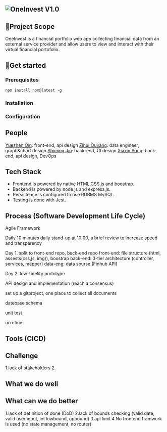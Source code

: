 ## ![OneInvest](https://github.com/user-attachments/assets/adcab216-33d2-4fc9-b0a2-52b86feed5cf) V1.0

## 📝Project Scope
OneInvest is a financial portfolio web app collecting financial data from an external service provider and allow users to view and interact with their virtual financial portofolio. 




## 🚀Get started

### Prerequisites
```
npm install npm@latest -g
```
### Installation

### Configuration

## People
<a href="https://github.com/yuezhenqin" target="_blank">Yuezhen Qin</a>: front-end, api design
<a href="https://github.com/yuezhenqin" target="_blank">Zihui Ouyang</a>: data engineer, graph&chart design
<a href="https://github.com/yuezhenqin" target="_blank">Shiming Jin</a>: back-end, UI design
<a href="https://github.com/yuezhenqin" target="_blank">Xiaxin Song</a>: back-end, api design, DevOps

## Tech Stack
* Frontend is powered by native HTML,CSS,js and boostrap.
* Backend is powered by node.js and express.js.
* Persistence is configured to use RDBMS MySQL.
* Testing is done with  Jest.

## Process (Software Development Life Cycle) 
Agile Framework

Daily 
10 minutes daily stand-up at 10:00, a brief review 
to increase speed and transparency

Day 1.
split to front-end repo, back-end repo
front-end: file structure (html, assests(css,js, img)), boostrap
back-end: 3-tier architecture (controller, services, mapper)
data-eng: data sourse (Finhub API)

Day 2.
low-fidelity prototype

API design and implementation (reach a consensus)

set up a gitproject, one place to collect all documents



datebase schema


unit test

ui refine


## Tools (CICD)


## Challenge
1.lack of stakeholders
2.

## What we do well
## What can we do better
1.lack of definition of done (DoD)
2.lack of bounds checking (valid date, valid user input, int lowbound, upbound)
3.api limit
4.No frontend framwork is used (no state management, no router)
